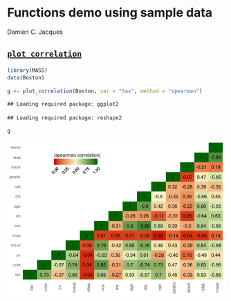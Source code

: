 Functions demo using sample data
================
Damien C. Jacques

[`plot_correlation`](https://github.com/damienjacques/R-function/blob/master/Plot-Functions/plot_correlation.R)
---------------------------------------------------------------------------------------------------------------

``` r
library(MASS)
data(Boston)
```

``` r
g <- plot_correlation(Boston, var = "tax", method = "spearman")
```

    ## Loading required package: ggplot2

    ## Loading required package: reshape2

``` r
g
```

![](Readme_files/figure-markdown_github-ascii_identifiers/unnamed-chunk-3-1.png)
